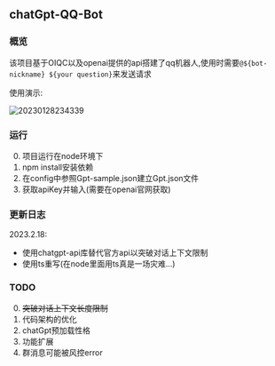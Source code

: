 ## chatGpt-QQ-Bot

### 概览

该项目基于OIQC以及openai提供的api搭建了qq机器人,使用时需要`@${bot-nickname} ${your question}`来发送请求

使用演示:

![20230128234339](https://typora-1309407228.cos.ap-shanghai.myqcloud.com/20230128234339.png)

### 运行

0. 项目运行在node环境下
1. npm install安装依赖
2. 在config中参照Gpt-sample.json建立Gpt.json文件
3. 获取apiKey并输入(需要在openai官网获取)

### 更新日志

2023.2.18: 
- 使用chatgpt-api库替代官方api以突破对话上下文限制
- 使用ts重写(在node里面用ts真是一场灾难...)

### TODO

0. ~~突破对话上下文长度限制~~
1. 代码架构的优化
2. chatGpt预加载性格
3. 功能扩展
4. 群消息可能被风控error